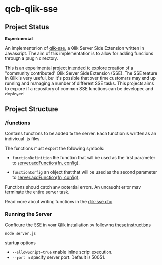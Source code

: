 # qcb-qlik-sse
## Project Status
**Experimental**

An implementation of [qlik-sse](https://github.com/miralemd/qlik-sse), a Qlik Server Side Extension written in Javascript. The aim of this implementation is to allow for adding functions through a plugin directory. 

This is an experimental project intended to explore creation of a "community contributed" Qlik Server Side Extension (SSE). The SSE feature in Qlik is very useful, but it's possible that over time customers may end up running and managing a number of different SSE tasks. This projects aims to explore if a repository of common SSE functions can be developed and deployed.

## Project Structure

### /functions
  
Contains functions to be added to the server. Each function is written as an individual .js files.

The functions must export the following symbols:

* `functionDefinition`  the function that will be used as the first parameter to [server.addFunction(fn, config)](https://github.com/miralemd/qlik-sse/blob/master/docs/api.md).

* `functionConfig` an object that that will be used as the second parameter to [server.addFunction(fn, config)](https://github.com/miralemd/qlik-sse/blob/master/docs/api.md).

Functions should catch any potential errors.  An uncaught error may terminate the entire server task.

Read more about writing functions in the [qlik-sse doc](https://github.com/miralemd/qlik-sse/blob/master/README.md)

### Running the Server
Configure the SSE in your Qlik installation by following [these instructions](https://github.com/qlik-oss/server-side-extension/blob/master/docs/configuration.md)

`node server.js`

startup options:

* `--allowScript=true`  enable inline script execution.
* `--port n`  specify server port. Default is 50051.
